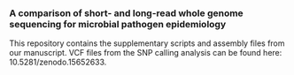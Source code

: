 ### A comparison of short- and long-read whole genome sequencing for microbial pathogen epidemiology
This repository contains the supplementary scripts and assembly files from our manuscript.
VCF files from the SNP calling analysis can be found here: 10.5281/zenodo.15652633.
